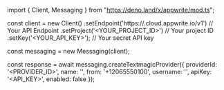 import { Client, Messaging } from "https://deno.land/x/appwrite/mod.ts";

const client = new Client()
    .setEndpoint('https://<REGION>.cloud.appwrite.io/v1') // Your API Endpoint
    .setProject('<YOUR_PROJECT_ID>') // Your project ID
    .setKey('<YOUR_API_KEY>'); // Your secret API key

const messaging = new Messaging(client);

const response = await messaging.createTextmagicProvider({
    providerId: '<PROVIDER_ID>',
    name: '<NAME>',
    from: '+12065550100',
    username: '<USERNAME>',
    apiKey: '<API_KEY>',
    enabled: false
});
